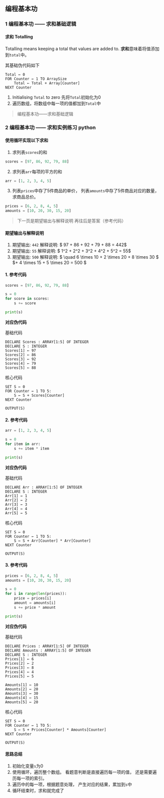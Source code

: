 ## 编程基本功 
### 1 编程基本功 —— 求和基础逻辑

#### 求和 Totalling
Totalling means keeping a total that values are added to. 
**求和**意味着将值添加到`total`中。

其基础伪代码如下
```pse
Total ← 0
FOR Counter ← 1 TO ArraySize
    Total ← Total + Array[Counter]
NEXT Counter
```
1. Initialising `Total` to zero
先将`Total`初始化为0
2. 遍历数组，将数组中每一项的值都加到`Total`中

> 编程基本功——求和基础逻辑

### 2 编程基本功 —— 求和实例练习 python
#### 使用循环实现以下求和

1. 求列表`scores`的和
```python
scores = [97, 86, 92, 79, 88]
```

2. 求列表`arr`每项的平方的和
```python
arr = [1, 2, 3, 4, 5]
```


3. 列表`prices`中存了5件商品的单价，
  列表`amounts`中存了5件商品对应的数量，
  求商品总价。
```python
prices = [6, 2, 8, 4, 5]
amounts = [10, 20, 30, 15, 20]
```

> 下一页是期望输出与解释说明
> 再往后是答案（参考代码）

#### 期望输出与解释说明
1. 期望输出: `442`
解释说明: 
$ 97 + 86 + 92 + 79 + 88 = 442$
2. 期望输出: `55`
解释说明: 
$ 1^2 + 2^2 + 3^2 + 4^2 + 5^2 = 55$
3. 期望输出: `500`
解释说明: 
$ \quad 6 \times 10 + 2 \times 20 + 8 \times 30 $
$+ 4 \times 15 + 5 \times 20  = 500 $

#### 1. 参考代码
```python
scores = [97, 86, 92, 79, 88]

s = 0
for score in scores:
    s += score 

print(s)
```

**对应伪代码**

基础代码
```
DECLARE Scores : ARRAY[1:5] OF INTEGER
DECLARE S : INTEGER
Scores[1] ← 97 
Scores[2] ← 86
Scores[3] ← 92
Scores[4] ← 79
Scores[5] ← 88
```
核心代码
```
SET S ← 0
FOR Counter ← 1 TO 5:
    S ← S + Scores[Counter]
NEXT Counter

OUTPUT(S)
```

#### 2. 参考代码
```python
arr = [1, 2, 3, 4, 5]

s = 0
for item in arr:
    s += item * item

print(s)
```

**对应伪代码**

基础代码
```
DECLARE Arr : ARRAY[1:5] OF INTEGER
DECLARE S : INTEGER
Arr[1] ← 1 
Arr[2] ← 2
Arr[3] ← 3
Arr[4] ← 4
Arr[5] ← 5
```
核心代码
```
SET S ← 0
FOR Counter ← 1 TO 5:
    S ← S + Arr[Counter] * Arr[Counter]
NEXT Counter

OUTPUT(S)
```

#### 3. 参考代码
```python
prices = [6, 2, 8, 4, 5]
amounts = [10, 20, 30, 15, 20]

s = 0
for i in range(len(prices)):
    price = prices[i]
    amount = amounts[i]
    s += price * amount

print(s)
```


**对应伪代码**

基础代码
```
DECLARE Prices : ARRAY[1:5] OF INTEGER
DECLARE Amounts : ARRAY[1:5] OF INTEGER
DECLARE S : INTEGER
Prices[1] ← 6
Prices[2] ← 2
Prices[3] ← 8
Prices[4] ← 4
Prices[5] ← 5

Amounts[1] ← 10
Amounts[2] ← 20
Amounts[3] ← 30
Amounts[4] ← 15
Amounts[5] ← 20
```

核心代码
```
SET S ← 0
FOR Counter ← 1 TO 5:
    S ← S + Prices[Counter] * Amounts[Counter]
NEXT Counter

OUTPUT(S)
```

#### 思路总结
1. 初始化变量`s`为0
2. 使用循环，遍历整个数组。
   看题意判断是直接遍历每一项的值，
   还是需要遍历每一项的索引。
3. 遍历中的每一项，根据题意处理，
  产生对应的结果，累加到`s`中
4. 循环结束时，求和就完成了